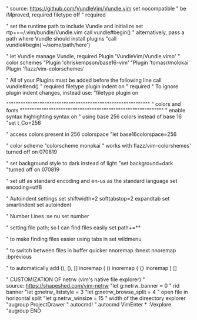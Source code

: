 " source: https://github.com/VundleVim/Vundle.vim
 set nocompatible              " be iMproved, required
 filetype off                  " required

 " set the runtime path to include Vundle and initialize
 set rtp+=~/.vim/bundle/Vundle.vim
 call vundle#begin()
 " alternatively, pass a path where Vundle should install plugins
 "call vundle#begin('~/some/path/here')

 " let Vundle manage Vundle, required
 Plugin 'VundleVim/Vundle.vimo'
 " color schemes
 "Plugin 'chriskempson/base16-vim'
 "Plugin 'tomasr/molokai'
 Plugin 'flazz/vim-colorschemes'


 " All of your Plugins must be added before the following line
 call vundle#end()            " required
 filetype plugin indent on    " required
 " To ignore plugin indent changes, instead use:
 "filetype plugin on


 """"""""""""""""""""""""""""""""""""""""""""""""""""""""""""
 " colors and fonts
 """"""""""""""""""""""""""""""""""""""""""""""""""""""""""""
 " enable syntax highlighting
 syntax on 
 " using base 256 colors instead of base 16
 "set t_Co=256

 " access colors present in 256 colorspace
 "let base16colorspace=256

 " color scheme
 "colorscheme monokai " works with flazz/vim-colorshemes' turned off on 070819

 " set background style to dark instead of light
 "set background=dark "turned off on 070819

 " set utf as standard encoding and en-us as the standard language
 set encoding=utf8

 " Autoindent settings
 set shiftwidth=2 softtabstop=2 expandtab
 set smartindent
 set autoindent

 " Number Lines :se nu
 set number


 " setting file path; so I can find files easily
 set path+=**

 " to make finding files easier using tabs in
 set wildmenu

 " to switch between files in buffer quicker
 nnoremap <C-n> :bnext<CR>
 nnoremap <C-p> :bprevious<CR>

 " to automatically add (), (), []
 inoremap (<cr> (<cr>)<c-o><s-o>
 inoremap {<cr> {<cr>}<c-o><s-o>
 inoremap [<cr> [<cr>]<c-o><s-o>


 " CUSTOMIZATION OF netrw (vim's  native file explorer)
 " source::https://shapeshed.com/vim-netrw
 "let g:netrw_banner = 0                  " rid banner
 "let g:netrw_liststyle = 3
 "let g:netrw_browse_split = 4                  " open file in horizontal split
 "let g:netrw_winsize = 15   " width of the direectory explorer
 "augroup ProjectDrawer
 "    autocmd!
 "    autocmd VimEnter * :Vexplore
 "augroup END

